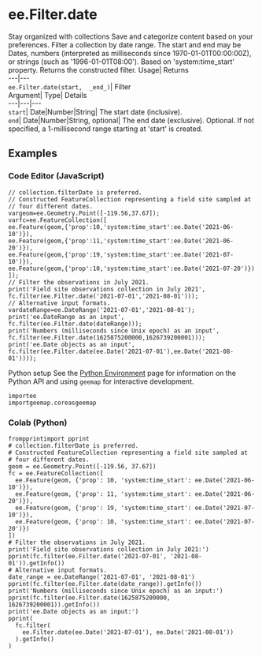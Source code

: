  
#  ee.Filter.date 
Stay organized with collections  Save and categorize content based on your preferences. 
Filter a collection by date range. The start and end may be Dates, numbers 
(interpreted as milliseconds since 1970-01-01T00:00:00Z), or strings (such as '1996-01-01T08:00'). Based on 'system:time_start' property.
Returns the constructed filter.
Usage| Returns  
---|---  
`ee.Filter.date(start,  _end_)`| Filter  
Argument| Type| Details  
---|---|---  
`start`| Date|Number|String| The start date (inclusive).  
`end`| Date|Number|String, optional| The end date (exclusive). Optional. If not specified, a 1-millisecond range starting at 'start' is created.  
## Examples
### Code Editor (JavaScript)
```
// collection.filterDate is preferred.
// Constructed FeatureCollection representing a field site sampled at
// four different dates.
vargeom=ee.Geometry.Point([-119.56,37.67]);
varfc=ee.FeatureCollection([
ee.Feature(geom,{'prop':10,'system:time_start':ee.Date('2021-06-10')}),
ee.Feature(geom,{'prop':11,'system:time_start':ee.Date('2021-06-20')}),
ee.Feature(geom,{'prop':19,'system:time_start':ee.Date('2021-07-10')}),
ee.Feature(geom,{'prop':10,'system:time_start':ee.Date('2021-07-20')})
]);
// Filter the observations in July 2021.
print('Field site observations collection in July 2021',
fc.filter(ee.Filter.date('2021-07-01','2021-08-01')));
// Alternative input formats.
vardateRange=ee.DateRange('2021-07-01','2021-08-01');
print('ee.DateRange as an input',
fc.filter(ee.Filter.date(dateRange)));
print('Numbers (milliseconds since Unix epoch) as an input',
fc.filter(ee.Filter.date(1625875200000,1626739200001)));
print('ee.Date objects as an input',
fc.filter(ee.Filter.date(ee.Date('2021-07-01'),ee.Date('2021-08-01'))));
```

Python setup
See the [ Python Environment](https://developers.google.com/earth-engine/guides/python_install) page for information on the Python API and using `geemap` for interactive development.
```
importee
importgeemap.coreasgeemap
```

### Colab (Python)
```
frompprintimport pprint
# collection.filterDate is preferred.
# Constructed FeatureCollection representing a field site sampled at
# four different dates.
geom = ee.Geometry.Point([-119.56, 37.67])
fc = ee.FeatureCollection([
  ee.Feature(geom, {'prop': 10, 'system:time_start': ee.Date('2021-06-10')}),
  ee.Feature(geom, {'prop': 11, 'system:time_start': ee.Date('2021-06-20')}),
  ee.Feature(geom, {'prop': 19, 'system:time_start': ee.Date('2021-07-10')}),
  ee.Feature(geom, {'prop': 10, 'system:time_start': ee.Date('2021-07-20')})
])
# Filter the observations in July 2021.
print('Field site observations collection in July 2021:')
pprint(fc.filter(ee.Filter.date('2021-07-01', '2021-08-01')).getInfo())
# Alternative input formats.
date_range = ee.DateRange('2021-07-01', '2021-08-01')
pprint(fc.filter(ee.Filter.date(date_range)).getInfo())
print('Numbers (milliseconds since Unix epoch) as an input:')
pprint(fc.filter(ee.Filter.date(1625875200000, 1626739200001)).getInfo())
print('ee.Date objects as an input:')
pprint(
  fc.filter(
    ee.Filter.date(ee.Date('2021-07-01'), ee.Date('2021-08-01'))
  ).getInfo()
)
```

